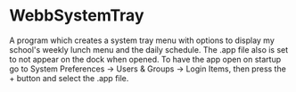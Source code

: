 # WebbSystemTray

A program which creates a system tray menu with options to display my school's weekly lunch menu and the daily schedule. The .app file also is set to not appear on the dock when opened. To have the app open on startup go to System Preferences -> Users & Groups -> Login Items, then press the + button and select the .app file.
